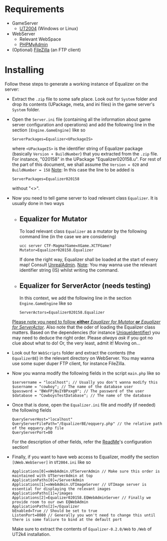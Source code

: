 # Requirements
- GameServer
    - [UT2004](https://www.gog.com/en/game/unreal_tournament_2004_ece) (Windows or Linux)
- WebServer
    - Relevant WebSpace
    - [PHPMyAdmin](https://www.phpmyadmin.net/)
- (Optional) [FileZilla](https://filezilla-project.org/) (an FTP client)

# Installing
Follow these steps to generate a working instance of Equalizer on the server:


- Extract the ```.zip``` file to some safe place. Look out for ```System``` folder and drop its contents (UPackage, meta, and ini files) in the game server's ```System``` folder.

- Open the ```Server.ini``` file (containing all the information about game server configuration and operations) and add the following line in the section ```[Engine.GameEngine]```
  like so
  ```
  ServerPackages=Equalizer<UPackageIS>
  ```
  where ```<UPackageIS>``` is the identifier string of Equalizer package (basically ```Version + BuildNumber```) that you extracted from the ```.zip``` file. For instance, "020158" in the UPackage "Equalizer020158.u". For rest of the part of this document, we shall assume the ```Version = 020``` and ```BuildNumber = 158```
  <ins>Note</ins>: In this case the line to be added is
  ```
  ServerPackages=Equalizer020158
  ```
  without "<>".
  
- Now you need to tell game server to load relevant class ```Equalizer```. It is usually done in two ways  
  
    - ## Equalizer for Mutator
      To load relevant class ```Equalizer``` as a mutator by the following command line (in the case we are considering)
      ```
      ucc server CTF-Magma?Game=XGame.XCTFGame?Mutator=Equalizer020158.Equalizer
      ```
      If done the right way, Equalizer shall be loaded at the start of every map! Consult [UnrealAdmin](https://wiki.unrealadmin.org/Commandline_Parameters_(UT2004)). 
      <ins>Note</ins>: You may wanna use the relevant identifier string (IS) whilst writing the command.
   
   
    - ## Equalizer for ServerActor (needs testing)
      In this context, we add the following line in the section ```Engine.GameEngine``` like so
      ```
      ServerActors=Equalizer020158.Equalizer
      ```
   <ins>Please note you need to follow **either** *Equalizer for Mutator* **or** *Equalizer for ServerActor*</ins>. Also note that the oder of loading the Equalizer class matters. 
   Based on the dependencies (for instance [UniqueIdentifier](https://github.com/ravimohan1991/Equalizer/blob/miasmactivity/UniqueIdentifier.md)) you may need to deduce the right order. Please
   *always ask* if you got no clue about what to do! Or, the very least, admit it! Moving on...
 
 - Look out for ```WebScripts``` folder and extract the contents (the ```EqualizerBE```) in the relevant directory on WebServer. You may wanna use some super duper FTP client,
   for instance FileZilla.
   
 - Now you wanna modify the following fields in the script ```main.php``` like so
   ```
   $servername = "localhost"; // Usually you don't wanna modify this
   $username = "cowboy"; // The name of the database user
   $password = "BWxFPjNuIYBPxxg0"; // The password of the user
   $database = "CowboysTestDatabase"; // The name of the database
   ```
 - Once that is done, open the ```Equalizer.ini``` file and modify (if needed) the following fields
   ```
   QueryServerHost="localhost"
   QueryServerFilePath="/EqualizerBE/eqquery.php" // the relative path of the eqquery.php file
   QueryServerPort=80
   ```
   For the description of other fields, refer the [ReadMe](https://github.com/ravimohan1991/Equalizer/blob/miasmactivity/README.md)'s configuration section!
   
 - Finally, if you want to have web access to Equalizer, modify the section ```[UWeb.WebServer]``` in ```UT2004.ini``` like so
   ```
   Applications[0]=xWebAdmin.UTServerAdmin // Make sure this order is maintained with UTServerAdmin at top
   ApplicationPaths[0]=/ServerAdmin
   Applications[1]=xWebAdmin.UTImageServer // UTImage server is essential for displaying the relevant images
   ApplicationPaths[1]=/images
   Applications[2]=Equalizer020158.EQWebAdminServer // Finally we provide room to our own EQWebAdmin
   ApplicationPaths[2]=/Equalizer
   bEnabled=True // Should be set to true
   ListenPort=8080 // Generally you won't need to change this until there is some faliure to bind at the default port
   ```
   Make sure to extract the contents of ```Equalizer-0.2.0/Web``` to ```/Web``` of UT2k4 installation.
